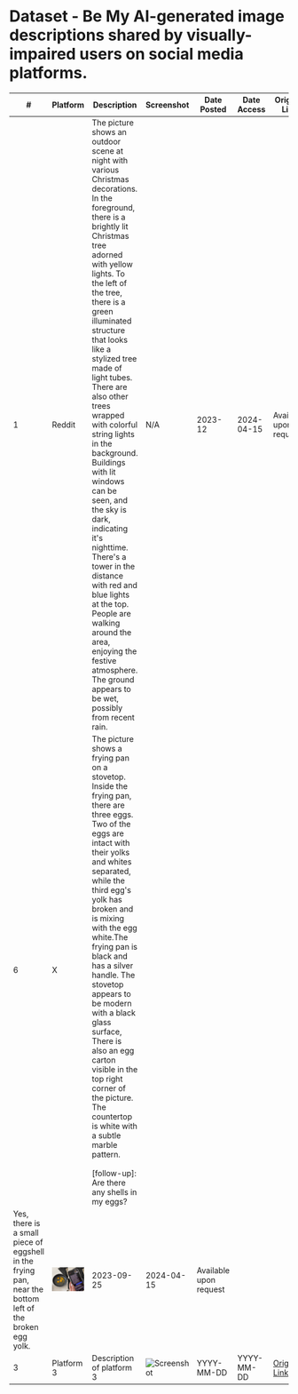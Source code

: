 # Dataset - Be My AI-generated image descriptions shared by visually-impaired users on social media platforms.

| # | Platform  | Description | Screenshot | Date Posted | Date Access | Original Link |
|---|-----------|------------|------------|-------------|-------------|--------------|
| 1 | Reddit    | The picture shows an outdoor scene at night with various Christmas decorations. In the foreground, there is a brightly lit Christmas tree adorned with yellow lights. To the left of the tree, there is a green illuminated structure that looks like a stylized tree made of light tubes. There are also other trees wrapped with colorful string lights in the background. Buildings with lit windows can be seen, and the sky is dark, indicating it's nighttime. There's a tower in the distance with red and blue lights at the top. People are walking around the area, enjoying the festive atmosphere. The ground appears to be wet, possibly from recent rain. | N/A | 2023-12 | 2024-04-15 | Available upon request |
| 6 | X | The picture shows a frying pan on a stovetop. Inside the frying pan, there are three eggs. Two of the eggs are intact with their yolks and whites separated, while the third egg's yolk has broken and is mixing with the egg white.The frying pan is black and has a silver handle. The stovetop appears to be modern with a black glass surface, There is also an egg carton visible in the top right corner of the picture. The countertop is white with a subtle marble pattern. <br><br> [follow-up]: Are there any shells in my eggs? <br>
Yes, there is a small piece of eggshell in the frying pan, near the bottom left of the broken egg yolk. | ![Screenshot](images/screenshot_x1.png) | 2023-09-25 | 2024-04-15 | Available upon request |
| 3 | Platform 3 | Description of platform 3 | ![Screenshot](images/screenshot3.jpg) | YYYY-MM-DD | YYYY-MM-DD | [Original Link](https://example.com) |
